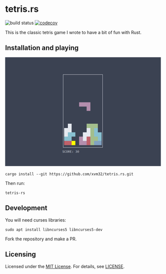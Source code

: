 # tetris.rs

![build status](https://github.com/xvm32/tetris.rs/workflows/build/badge.svg) [![codecov](https://codecov.io/gh/xvm32/tetris.rs/branch/master/graph/badge.svg?token=rpZcLzfCIT)](https://codecov.io/gh/xvm32/tetris.rs)

This is the classic tetris game I wrote to have a bit of fun with Rust.

## Installation and playing

![screenshot](tetris.png)

```
cargo install --git https://github.com/xvm32/tetris.rs.git
```

Then run:

```
tetris-rs
```

## Development

You will need curses libraries:

```
sudo apt install libncurses5 libncurses5-dev
```

Fork the repository and make a PR.

## Licensing

Licensed under the [MIT License](https://opensource.org/licenses/MIT). For details, see [LICENSE](https://github.com/xvm32/tetris.rs/blob/master/LICENSE).

